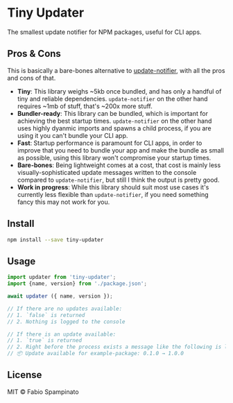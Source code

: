 # Tiny Updater

The smallest update notifier for NPM packages, useful for CLI apps.

## Pros & Cons

This is basically a bare-bones alternative to [update-notifier](https://github.com/yeoman/update-notifier), with all the pros and cons of that.

- **Tiny**: This library weighs ~5kb once bundled, and has only a handful of tiny and reliable dependencies. `update-notifier` on the other hand requires ~1mb of stuff, that's ~200x more stuff.
- **Bundler-ready**: This library can be bundled, which is important for achieving the best startup times. `update-notifier` on the other hand uses highly dyanmic imports and spawns a child process, if you are using it you can't bundle your CLI app.
- **Fast**: Startup performance is paramount for CLI apps, in order to improve that you need to bundle your app and make the bundle as small as possible, using this library won't compromise your startup times.
- **Bare-bones**: Being lightweight comes at a cost, that cost is mainly less visually-sophisticated update messages written to the console compared to `update-notifier`, but still I think the output is pretty good.
- **Work in progress**: While this library should suit most use cases it's currently less flexible than `update-notifier`, if you need something fancy this may not work for you.

## Install

```sh
npm install --save tiny-updater
```

## Usage

```ts
import updater from 'tiny-updater';
import {name, version} from './package.json';

await updater ({ name, version });

// If there are no updates available:
// 1. `false` is returned
// 2. Nothing is logged to the console

// If there is an update available:
// 1. `true` is returned
// 2. Right before the process exists a message like the following is logged to the console:
// 📦 Update available for example-package: 0.1.0 → 1.0.0
```

## License

MIT © Fabio Spampinato
